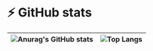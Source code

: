 <!-- <p align="center">
  <img src='https://i.pinimg.com/originals/7b/6e/1f/7b6e1f69b99ad5c3435256f73bf84014.gif'>
</p> -->


# ⚡ GitHub stats
![Anurag's GitHub stats](https://github-readme-stats.vercel.app/api?username=longvu138&show_icons=true&theme=dark)|![Top Langs](https://github-readme-stats.vercel.app/api/top-langs/?username=longvu138&langs_count=8&layout=compact&show_icons=true&theme=dark)
|:------------:|:------------:|




